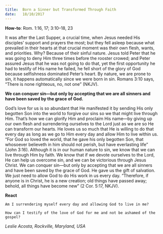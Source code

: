```yaml
---
title:  Born a Sinner but Transformed Through Faith
date:   18/10/2017
---
```


**How-to**: Rom. 1:16, 17; 3:10–18, 23

It was after the Last Supper, a crucial time, when Jesus needed His disciples’ support and prayers the most; but they fell asleep because what prevailed in their hearts at that crucial moment was their own flesh, wants, and priorities. Why? Because of their sinful nature. Jesus told Peter that he was going to deny Him three times before the rooster crowed; and Peter assured Jesus that he was not going to do that, yet the first opportunity he had to testify of His name he failed, he fell short of the glory of God because selfishness dominated Peter’s heart. By nature, we are prone to sin, it happens automatically since we were born in sin. Romans 3:10 says, “There is none righteous, no, not one” (NKJV).

**We can conquer sin—but only by accepting that we are all sinners and have been saved by the grace of God.**

God’s love for us is so abundant that He manifested it by sending His only begotten Son into the world to forgive our sins so we that might live through Him. That’s how we can glorify Him and proclaim His name—by giving up our own flesh and surrendering ourselves to the Lord just as we are so He can transform our hearts. He loves us so much that He is willing to do that every day as long as we go to Him every day and allow Him to live within us. “For God so loved the world, that he gave his only begotten Son, that whosoever believeth in him should not perish, but have everlasting life” (John 3:16). Although it is in our human nature to sin, we know that we can live through Him by faith. We know that if we devote ourselves to the Lord, He can help us overcome sin, and we can be victorious through Jesus Christ. We can conquer sin—but only by accepting that we are all sinners and have been saved by the grace of God. He gave us the gift of salvation. We just need to allow God to do His work in us every day. “Therefore, if anyone is in Christ, he is a new creation; old things have passed away; behold, all things have become new” (2 Cor. 5:17, NKJV).

**React**

`Am I surrendering myself every day and allowing God to live in me?`

`How can I testify of the love of God for me and not be ashamed of the gospel?`

_Leslie Acosta, Rockville, Maryland, USA_